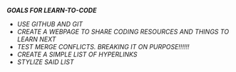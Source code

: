 ***GOALS FOR LEARN-TO-CODE***

- *USE GITHUB AND GIT*
- *CREATE A WEBPAGE TO SHARE CODING RESOURCES AND THINGS TO LEARN NEXT*
- *TEST MERGE CONFLICTS. BREAKING IT ON PURPOSE!!!!!!*
- *CREATE A SIMPLE LIST OF HYPERLINKS*
- *STYLIZE SAID LIST*